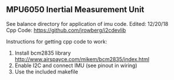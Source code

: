 ## MPU6050 Inertial Measurement Unit

See balance directory for application of imu code. Edited: 12/20/18 <br />
Cpp Code: https://github.com/jrowberg/i2cdevlib <br />


Instructions for getting cpp code to work: <br />
1. Install bcm2835 library http://www.airspayce.com/mikem/bcm2835/index.html <br />
2. Enable I2C and connect IMU (see pinout in wiring) <br />
3. Use the included makefile
